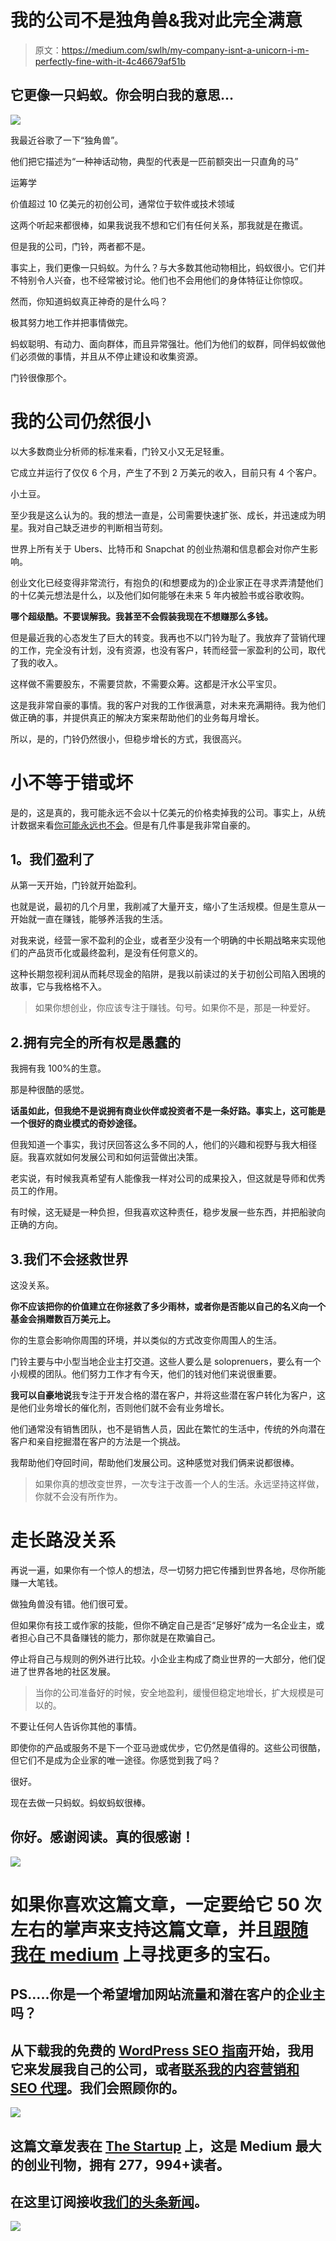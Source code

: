 # 我的公司不是独角兽&我对此完全满意

> 原文：<https://medium.com/swlh/my-company-isnt-a-unicorn-i-m-perfectly-fine-with-it-4c46679af51b>

## 它更像一只蚂蚁。你会明白我的意思…

![](img/0287d0ff8fac4fc98a8b49114667c383.png)

我最近谷歌了一下“独角兽”。

他们把它描述为“一种神话动物，典型的代表是一匹前额突出一只直角的马”

运筹学

价值超过 10 亿美元的初创公司，通常位于软件或技术领域

这两个听起来都很棒，如果我说我不想和它们有任何关系，那我就是在撒谎。

但是我的公司，门铃，两者都不是。

事实上，我们更像一只蚂蚁。为什么？与大多数其他动物相比，蚂蚁很小。它们并不特别令人兴奋，也不经常被讨论。他们也不会用他们的身体特征让你惊叹。

然而，你知道蚂蚁真正神奇的是什么吗？

极其努力地工作并把事情做完。

蚂蚁聪明、有动力、面向群体，而且异常强壮。他们为他们的蚁群，同伴蚂蚁做他们必须做的事情，并且从不停止建设和收集资源。

门铃很像那个。

# 我的公司仍然很小

以大多数商业分析师的标准来看，门铃又小又无足轻重。

它成立并运行了仅仅 6 个月，产生了不到 2 万美元的收入，目前只有 4 个客户。

小土豆。

至少我是这么认为的。我的想法一直是，公司需要快速扩张、成长，并迅速成为明星。我对自己缺乏进步的判断相当苛刻。

世界上所有关于 Ubers、比特币和 Snapchat 的创业热潮和信息都会对你产生影响。

创业文化已经变得非常流行，有抱负的(和想要成为的)企业家正在寻求弄清楚他们的十亿美元想法是什么，以及他们如何能够在未来 5 年内被脸书或谷歌收购。

**哪个超级酷。不要误解我。我甚至不会假装我现在不想赚那么多钱。**

但是最近我的心态发生了巨大的转变。我再也不以门铃为耻了。我放弃了营销代理的工作，完全没有计划，没有资源，也没有客户，转而经营一家盈利的公司，取代了我的收入。

这样做不需要股东，不需要贷款，不需要众筹。这都是汗水公平宝贝。

这是我非常自豪的事情。我的客户对我的工作很满意，对未来充满期待。我为他们做正确的事，并提供真正的解决方案来帮助他们的业务每月增长。

所以，是的，门铃仍然很小，但稳步增长的方式，我很高兴。

# 小不等于错或坏

是的，这是真的，我可能永远不会以十亿美元的价格卖掉我的公司。事实上，从统计数据来看[你可能永远也不会](https://www.cbinsights.com/research/unicorn-conversion-rate/)。但是有几件事是我非常自豪的。

## **1。我们盈利了**

从第一天开始，门铃就开始盈利。

也就是说，最初的几个月里，我削减了大量开支，缩小了生活规模。但是生意从一开始就一直在赚钱，能够养活我的生活。

对我来说，经营一家不盈利的企业，或者至少没有一个明确的中长期战略来实现他们的产品货币化或最终盈利，是没有任何意义的。

这种长期忽视利润从而耗尽现金的陷阱，是我以前读过的关于初创公司陷入困境的故事，它与我格格不入。

> 如果你想创业，你应该专注于赚钱。句号。如果你不是，那是一种爱好。

## 2.拥有完全的所有权是愚蠢的

我拥有我 100%的生意。

那是种很酷的感觉。

**话虽如此，但我绝不是说拥有商业伙伴或投资者不是一条好路。事实上，这可能是一个很好的商业模式的奇妙途径。**

但我知道一个事实，我讨厌回答这么多不同的人，他们的兴趣和视野与我大相径庭。我喜欢就如何发展公司和如何运营做出决策。

老实说，有时候我真希望有人能像我一样对公司的成果投入，但这就是导师和优秀员工的作用。

有时候，这无疑是一种负担，但我喜欢这种责任，稳步发展一些东西，并把船驶向正确的方向。

## 3.我们不会拯救世界

这没关系。

**你不应该把你的价值建立在你拯救了多少雨林，或者你是否能以自己的名义向一个基金会捐赠数百万美元上。**

你的生意会影响你周围的环境，并以类似的方式改变你周围人的生活。

门铃主要与中小型当地企业主打交道。这些人要么是 soloprenuers，要么有一个小规模的团队。他们努力工作才有今天，他们的钱对他们来说很重要。

**我可以自豪地说**我专注于开发合格的潜在客户，并将这些潜在客户转化为客户，这是他们业务增长的催化剂，否则他们就不会有业务增长。

他们通常没有销售团队，也不是销售人员，因此在繁忙的生活中，传统的外向潜在客户和亲自挖掘潜在客户的方法是一个挑战。

我帮助他们夺回时间，帮助他们发展公司。这种感觉对我们俩来说都很棒。

> 如果你真的想改变世界，一次专注于改善一个人的生活。永远坚持这样做，你就不会没有所作为。

# 走长路没关系

再说一遍，如果你有一个惊人的想法，尽一切努力把它传播到世界各地，尽你所能赚一大笔钱。

做独角兽没有错。他们很可爱。

但如果你有技工或作家的技能，但你不确定自己是否“足够好”成为一名企业主，或者担心自己不具备赚钱的能力，那你就是在欺骗自己。

停止将自己与规则的例外进行比较。小企业主构成了商业世界的一大部分，他们促进了世界各地的社区发展。

> 当你的公司准备好的时候，安全地盈利，缓慢但稳定地增长，扩大规模是可以的。

不要让任何人告诉你其他的事情。

即使你的产品或服务不是下一个亚马逊或优步，它仍然是值得的。这些公司很酷，但它们不是成为企业家的唯一途径。你感觉到我了吗？

很好。

现在去做一只蚂蚁。蚂蚁蚂蚁很棒。

## 你好。感谢阅读。真的很感谢！

![](img/b8624a35e92839a077b8cf050e3309c3.png)

# 如果你喜欢这篇文章，一定要给它 50 次左右的掌声来支持这篇文章，并且[跟随我在 medium](/@Ken_Marshall) 上寻找更多的宝石。

## PS…..你是一个希望增加网站流量和潜在客户的企业主吗？

## 从下载我的免费的 [WordPress SEO 指南](https://doorbelldm.lpages.co/wordpress-seo-ebook/)开始，我用它来发展我自己的公司，或者[联系我的内容营销和 SEO 代理](http://doorbelldm.com/contact/)。我们会照顾你的。

![](img/731acf26f5d44fdc58d99a6388fe935d.png)

## 这篇文章发表在 [The Startup](https://medium.com/swlh) 上，这是 Medium 最大的创业刊物，拥有 277，994+读者。

## 在这里订阅接收[我们的头条新闻](http://growthsupply.com/the-startup-newsletter/)。

![](img/731acf26f5d44fdc58d99a6388fe935d.png)